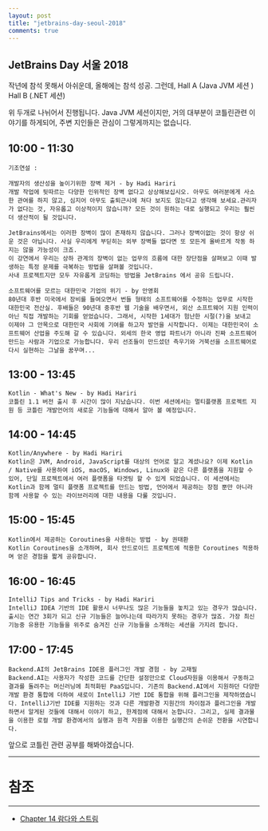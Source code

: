 ```yaml
---
layout: post
title: "jetbrains-day-seoul-2018"
comments: true
---
```


JetBrains Day 서울 2018
---

작년에 참석 못해서 아쉬운데, 올해에는 참석 성공.
그런데,
Hall A (Java JVM 세션 )
Hall B (.NET 세션)

위 두개로 나뉘어서 진행됩니다. Java JVM 세션이지만, 거의 대부분이 코틀린관련 이야기를 하게되어, 주변 지인들은 관심이 그렇게까지는 없습니다.


10:00 - 11:30
---
```
기조연설 :

개발자의 생산성을 높이기위한 장벽 제거 - by Hadi Hariri
개발 작업에 뒷따르는 다양한 인위적인 장벽 없다고 상상해보십시오. 아무도 여러분에게 사소한 관여를 하지 않고, 심지어 아무도 출퇴근시에 쳐다 보지도 않는다고 생각해 보세요.관리자가 없다는 것, 자유롭고 이상적이지 않습니까? 모든 것이 원하는 대로 실행되고 우리는 훨씬 더 생산적이 될 것입니다.

JetBrains에서는 이러한 장벽이 많이 존재하지 않습니다. 그러나 장벽이없는 것이 항상 쉬운 것은 아닙니다. 사실 우리에게 부딛히는 외부 장벽들 없다면 또 모든게 올바르게 작동 하지는 않을 가능성이 크죠.
이 강연에서 우리는 상하 관계의 장벽이 없는 업무의 흐름에 대한 장단점을 살펴보고 이때 발생하는 특정 문제를 극복하는 방법을 살펴볼 것입니다.
사내 프로젝트지만 모두 자유롭게 코딩하는 방법을 JetBrains 에서 공유 드립니다.

소프트웨어를 모르는 대한민국 기업의 위기 - by 안영회
80년대 후반 미국에서 장비를 들여오면서 번들 형태의 소프트웨어를 수정하는 업무로 시작한 대한민국 전산실. 후배들은 90년대 중후반 웹 기술을 배우면서, 외산 소프트웨어 지원 인력이 아닌 직접 개발하는 기회를 얻었습니다. 그래서, 시작한 1세대가 험난한 시절(?)을 보내고 이제야 그 안목으로 대한민국 사회에 기여를 하고자 발언을 시작합니다. 이제는 대한민국이 소프트웨어 산업을 주도해 갈 수 있습니다. 외세의 한국 영업 파트너가 아니라 진짜 소프트웨어 만드는 사람과 기업으로 가능합니다. 우리 선조들이 만드셨던 측우기와 거북선을 소프트웨어로 다시 실현하는 그날을 꿈꾸며...
```


13:00 - 13:45
---
```
Kotlin - What's New - by Hadi Hariri
코틀린 1.1 버전 출시 후 시간이 많이 지났습니다. 이번 세션에서는 멀티플랫폼 프로젝트 지원 등 코틀린 개발언어의 새로운 기능들에 대해서 알아 볼 예정입니다.

```

14:00 - 14:45
---
```
Kotlin/Anywhere - by Hadi Hariri
Kotlin은 JVM, Android, JavaScript를 대상의 언어로 알고 계셨나요? 이제 Kotlin / Native를 사용하여 iOS, macOS, Windows, Linux와 같은 다른 플랫폼을 지원할 수 있어, 단일 프로젝트에서 여러 플랫폼을 타겟팅 할 수 있게 되었습니다. 이 세션에서는 Kotlin과 함께 멀티 플랫폼 프로젝트를 만드는 방법, 언어에서 제공하는 장점 뿐만 아니라 함께 사용할 수 있는 라이브러리에 대한 내용을 다룰 것입니다.
```

15:00 - 15:45
---
```
Kotlin에서 제공하는 Coroutines을 사용하는 방법 - by 권태환
Kotlin Coroutines을 소개하며, 회사 안드로이드 프로젝트에 적용한 Coroutines 적용하며 얻은 경험을 짧게 공유합니다.
```


16:00 - 16:45
---
```
IntelliJ Tips and Tricks - by Hadi Hariri
IntelliJ IDEA 기반의 IDE 활용시 너무나도 많은 기능들을 놓치고 있는 경우가 많습니다. 출시는 연간 3회가 되고 신규 기능들은 늘어나는데 따라가지 못하는 경우가 많죠. 가장 최신 기능중 유용한 기능들을 위주로 숨겨진 신규 기능들을 소개하는 세션을 가지려 합니다.
```

17:00 - 17:45
---

```
Backend.AI의 JetBrains IDE용 플러그인 개발 경험 - by 고재필
Backend.AI는 사용자가 작성한 코드를 간단한 설정만으로 Cloud자원을 이용해서 구동하고 결과를 돌려주는 머신러닝에 최적화된 PaaS입니다. 기존의 Backend.AI에서 지원하던 다양한 개발 환경 통합에 더하여 새로이 IntelliJ 기반 IDE 통합을 위해 플러그인을 제작하였습니다. IntelliJ기반 IDE를 지원하는 것과 다른 개발환경 지원간의 차이점과 플러그인을 개발하면서 알게된 것들에 대해서 이야기 하고, 한계점에 대해서 논합니다. 그리고, 실제 결과물을 이용한 로컬 개발 환경에서의 실행과 원격 자원을 이용한 실행간의 손쉬운 전환을 시연합니다.
```

앞으로 코틀린 관련 공부를 해봐야겠습니다.

-----
# 참조
-----

* [Chapter 14 람다와 스트림](https://info.jetbrains.com/jetbrains-day-seoul-2018.html)
